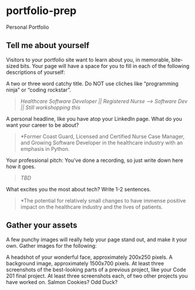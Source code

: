 # portfolio-prep
Personal Portfolio

## Tell me about yourself
Visitors to your portfolio site want to learn about you, in memorable, bite-sized bits. Your page will have a space for you to fill in each of the following descriptions of yourself:

A two or three word catchy title. Do NOT use cliches like “programming ninja” or “coding rockstar”.

>*Healthcare Software Developer || Registered Nurse --> Software Dev || Still workshopping this*

A personal headline, like you have atop your LinkedIn page. What do you want your career to be about?

>*Former Coast Guard, Licensed and Certified Nurse Case Manager, and Growing Software Developer in the healthcare industry with an emphasis in Python.

Your professional pitch: You’ve done a recording, so just write down here how it goes.

>*TBD*

What excites you the most about tech? Write 1-2 sentences.
>*The potential for relatively small changes to have immense positive impact on the healthcare industry and the lives of patients.

## Gather your assets
A few punchy images will really help your page stand out, and make it your own. Gather images for the following:

A headshot of your wonderful face, approximately 200x250 pixels.
A background image, approximately 1500x700 pixels.
At least three screenshots of the best-looking parts of a previous project, like your Code 201 final project.
At least three screenshots each, of two other projects you have worked on. Salmon Cookies? Odd Duck?
